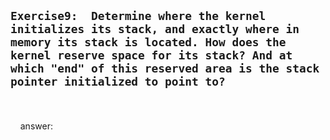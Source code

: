 ##  `Exercise9:  Determine where the kernel initializes its stack, and exactly where in memory its stack is located. How does the kernel reserve space for its stack? And at which "end" of this reserved area is the stack pointer initialized to point to?`  
<br>
<br>
&nbsp;&nbsp;&nbsp;&nbsp;answer: 
